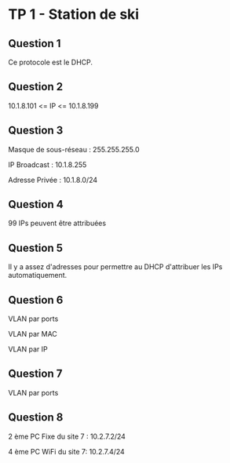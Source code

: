# TP 1 - Station de ski

## Question 1

Ce protocole est le DHCP.

## Question 2

10.1.8.101 <= IP <= 10.1.8.199

## Question 3

Masque de sous-réseau : 255.255.255.0

IP Broadcast : 10.1.8.255

Adresse Privée : 10.1.8.0/24

## Question 4

99 IPs peuvent être attribuées

## Question 5

Il y a assez d'adresses pour permettre au DHCP d'attribuer les IPs automatiquement.

## Question 6

VLAN par ports

VLAN par MAC

VLAN par IP

## Question 7

VLAN par ports

## Question 8

2 ème PC Fixe du site 7 : 10.2.7.2/24

4 ème PC WiFi du site 7: 10.2.7.4/24
